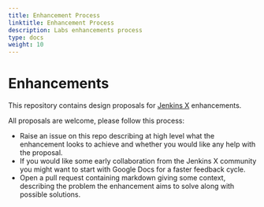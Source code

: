 ```yaml
---
title: Enhancement Process
linktitle: Enhancement Process
description: Labs enhancements process
type: docs
weight: 10
---
```


# Enhancements

This repository contains design proposals for [Jenkins X](https://jenkins-x.io/) enhancements.

All proposals are welcome, please follow this process:

- Raise an issue on this repo describing at high level what the enhancement looks to achieve and whether you would like any help with the proposal.
- If you would like some early collaboration from the Jenkins X community you might want to start with Google Docs for a faster feedback cycle.
- Open a pull request containing markdown giving some context, describing the problem the enhancement aims to solve along with possible solutions.
